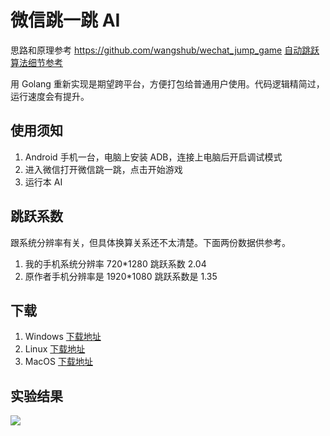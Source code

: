 # 微信跳一跳 AI

思路和原理参考 https://github.com/wangshub/wechat_jump_game [自动跳跃算法细节参考](https://github.com/faceair/wechat_jump_game/blob/master/wechat_jump.py#L50)

用 Golang 重新实现是期望跨平台，方便打包给普通用户使用。代码逻辑精简过，运行速度会有提升。

## 使用须知

1. Android 手机一台，电脑上安装 ADB，连接上电脑后开启调试模式
2. 进入微信打开微信跳一跳，点击开始游戏
2. 运行本 AI

## 跳跃系数

跟系统分辨率有关，但具体换算关系还不太清楚。下面两份数据供参考。
1. 我的手机系统分辨率 720*1280  跳跃系数 2.04
2. 原作者手机分辨率是 1920*1080 跳跃系数是 1.35

## 下载

1. Windows [下载地址](https://github.com/faceair/youjumpijump/releases/latest)
2. Linux [下载地址](https://github.com/faceair/youjumpijump/releases/latest)
3. MacOS [下载地址](https://github.com/faceair/youjumpijump/releases/latest)

## 实验结果

![](http://ww3.sinaimg.cn/large/0060lm7Tly1fmy1dpozipj30k00zkq46.jpg)
